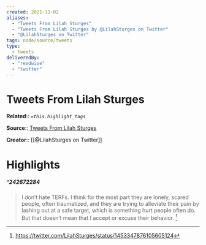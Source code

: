 ```yaml
---
created: 2021-11-02
aliases:
  - "Tweets From Lilah Sturges"
  - "Tweets From Lilah Sturges by @LilahSturges on Twitter"
  - "@LilahSturges on Twitter"
tags: node/source/tweets
type:
  - tweets
deliveredBy:
  - "readwise"
  - "twitter"
---
```

# Tweets From Lilah Sturges

**Related**:: 
*`=this.highlight_tags`*

**Source**:: [Tweets From Lilah Sturges](https://twitter.com/LilahSturges)

**Creator**:: [[@LilahSturges on Twitter]]

# Highlights
##### ^242672284
  
> I don’t hate TERFs. I think for the most part they are lonely, scared people, often traumatized, and they are trying to alleviate their pain by lashing out at a safe target, which is something hurt people often do. But that doesn’t mean that I accept or excuse their behavior. 
  [^242672284]

[^242672284]:  https://twitter.com/LilahSturges/status/1453347876105605124

